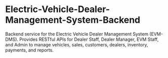 # Electric-Vehicle-Dealer-Management-System-Backend
Backend service for the Electric Vehicle Dealer Management System (EVM-DMS).  Provides RESTful APIs for Dealer Staff, Dealer Manager, EVM Staff, and Admin to manage  vehicles, sales, customers, dealers, inventory, payments, and reports.
